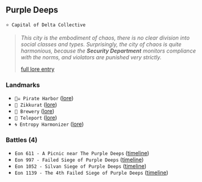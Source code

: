 ## Purple Deeps
`⭐ Capital of Delta Collective`
 
> *This city is the embodiment of chaos, there is no clear division into social classes and types. Surprisingly, the city of chaos is quite harmonious, because the **Security Department** monitors compliance with the norms, and violators are punished very strictly.*  
>  
> [full lore entry](<https://zeithalt.github.io//r/purple_deeps.html>)

### Landmarks
- `🏴‍☠️ Pirate Harbor` ([lore](<https://zeithalt.github.io//r/pirate_harbor.html>))
- `🗼 Zikkurat` ([lore](<https://zeithalt.github.io//r/zikkurat.html>))
- `🍺 Brewery` ([lore](<https://zeithalt.github.io//r/brewery.html>))
- `🍥 Teleport` ([lore](<https://zeithalt.github.io//r/teleport.html>))
- `🌀 Entropy Harmonizer` ([lore](<https://zeithalt.github.io//r/entropy_harmonizer.html>))
### Battles (4)
- `Eon 611 - A Picnic near The Purple Deeps` ([timeline](<https://zeithalt.github.io//t/#eon0611>))
- `Eon 997 - Failed Siege of Purple Deeps` ([timeline](<https://zeithalt.github.io//t/#eon0997>))
- `Eon 1052 - Silvan Siege of Purple Deeps` ([timeline](<https://zeithalt.github.io//t/#eon1052>))
- `Eon 1139 - The 4th Failed Siege of Purple Deeps` ([timeline](<https://zeithalt.github.io//t/#eon1139>))
